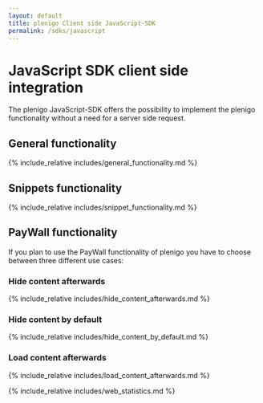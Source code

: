 ```yaml
---
layout: default
title: plenigo Client side JavaScript-SDK
permalink: /sdks/javascript
---
```


# JavaScript SDK client side integration

The plenigo JavaScript-SDK offers the possibility to implement the plenigo functionality without a need for a server side request.
 
## General functionality

{% include_relative includes/general_functionality.md %}

## Snippets functionality

{% include_relative includes/snippet_functionality.md %}

## PayWall functionality

If you plan to use the PayWall functionality of plenigo you have to choose between three different use cases:

### Hide content afterwards

{% include_relative includes/hide_content_afterwards.md %}
   
### Hide content by default

{% include_relative includes/hide_content_by_default.md %}
   
### Load content afterwards
   
{% include_relative includes/load_content_afterwards.md %}


{% include_relative includes/web_statistics.md %}
